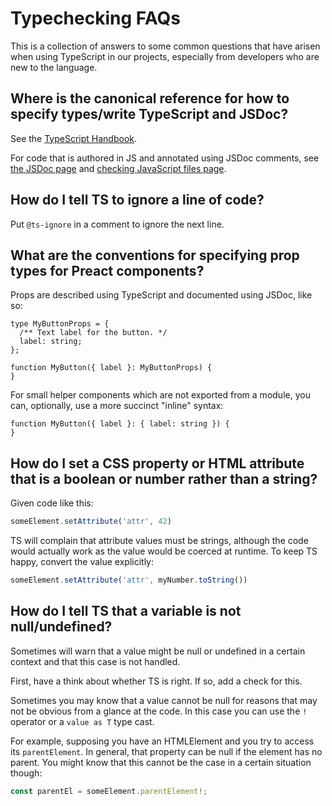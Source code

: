 # Typechecking FAQs

This is a collection of answers to some common questions that have arisen when using TypeScript in our projects,
especially from developers who are new to the language.

## Where is the canonical reference for how to specify types/write TypeScript and JSDoc?

See the [TypeScript Handbook](https://www.typescriptlang.org/docs/handbook/basic-types.html).

For code that is authored in JS and annotated using JSDoc comments, see [the JSDoc page](https://www.typescriptlang.org/docs/handbook/jsdoc-supported-types.html) and [checking JavaScript files page](https://www.typescriptlang.org/docs/handbook/type-checking-javascript-files.html).

## How do I tell TS to ignore a line of code?

Put `@ts-ignore` in a comment to ignore the next line.

## What are the conventions for specifying prop types for Preact components?

Props are described using TypeScript and documented using JSDoc, like so:

```tsx
type MyButtonProps = {
  /** Text label for the button. */
  label: string;
};

function MyButton({ label }: MyButtonProps) {
}
```

For small helper components which are not exported from a module, you can, optionally, use a more succinct "inline" syntax:

```tsx
function MyButton({ label }: { label: string }) {
}
```

## How do I set a CSS property or HTML attribute that is a boolean or number rather than a string?

Given code like this:

```js
someElement.setAttribute('attr', 42)
```

TS will complain that attribute values must be strings, although the code would actually work as the value would be coerced
at runtime. To keep TS happy, convert the value explicitly:

```js
someElement.setAttribute('attr', myNumber.toString())
```

## How do I tell TS that a variable is not null/undefined?

Sometimes will warn that a value might be null or undefined in a certain context and that this case is not handled.

First, have a think about whether TS is right. If so, add a check for this.

Sometimes you may know that a value cannot be null for reasons that may not be obvious from a glance at the code. In this case you can use the `!` operator
or a `value as T` type cast.

For example, supposing you have an HTMLElement and you try to access its `parentElement`. In general, that property can be null if the element has no parent. You might know that this cannot be the case in a certain situation though:

```ts
const parentEl = someElement.parentElement!;
```
